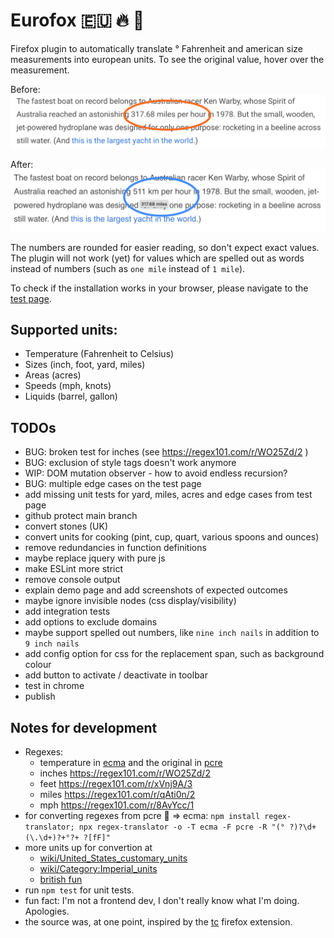 # Eurofox 🇪🇺 🔥 🦊

Firefox plugin to automatically translate ° Fahrenheit and american size measurements into european units.
To see the original value, hover over the measurement.

Before:
![Without the plugin](./images/no-plugin-circle.png "Without the plugin")

After:
![With the plugin](./images/yes-plugin-circle.png "With the plugin")


The numbers are rounded for easier reading, so don't expect exact values.
The plugin will not work (yet) for values which are spelled out as words instead of numbers (such as `one mile` instead of `1 mile`).


To check if the installation works in your browser, please navigate to the [test page](demo/test.html).

## Supported units:

* Temperature (Fahrenheit to Celsius)
* Sizes (inch, foot, yard, miles)
* Areas (acres)
* Speeds (mph, knots)
* Liquids (barrel, gallon)

## TODOs

* BUG: broken test for inches (see https://regex101.com/r/WO25Zd/2 )
* BUG: exclusion of style tags doesn't work anymore
* WIP: DOM mutation observer - how to avoid endless recursion?
* BUG: multiple edge cases on the test page
* add missing unit tests for yard, miles, acres and edge cases from test page
* github protect main branch
* convert stones (UK)
* convert units for cooking (pint, cup, quart, various spoons and ounces)
* remove redundancies in function definitions
* maybe replace jquery with pure js
* make ESLint more strict
* remove console output
* explain demo page and add screenshots of expected outcomes
* maybe ignore invisible nodes (css display/visibility)
* add integration tests
* add options to exclude domains
* maybe support spelled out numbers, like `nine inch nails` in addition to `9 inch nails`
* add config option for css for the replacement span, such as background colour
* add button to activate / deactivate in toolbar
* test in chrome
* publish

## Notes for development

* Regexes:
    - temperature in [ecma](https://regex101.com/r/Wrpp4x/2) and the original in [pcre](https://regex101.com/r/Ak5Joj/1)
    - inches https://regex101.com/r/WO25Zd/2
    - feet https://regex101.com/r/xVnj9A/3
    - miles https://regex101.com/r/qAti0n/2
    - mph https://regex101.com/r/8AvYcc/1
* for converting regexes from pcre 🧠 => ecma:
	`npm install regex-translator; npx regex-translator -o -T ecma -F pcre -R "(° ?)?\d+(\.\d+)?+°?+ ?[fF]"`
* more units up for convertion at
    - [wiki/United_States_customary_units](https://simple.wikipedia.org/wiki/United_States_customary_units)
    - [wiki/Category:Imperial_units](https://en.wikipedia.org/wiki/Category:Imperial_units)
    - [british fun](https://en.wikipedia.org/wiki/Comparison_of_the_imperial_and_US_customary_measurement_systems)
* run `npm test` for unit tests.
* fun fact: I'm not a frontend dev, I don't really know what I'm doing. Apologies.
* the source was, at one point, inspired by the [tc](https://github.com/spb/tc) firefox extension.

